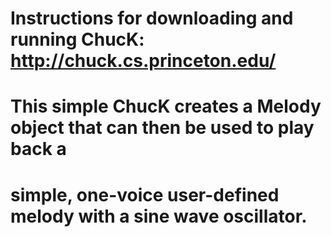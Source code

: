 # Instructions for downloading and running ChucK: http://chuck.cs.princeton.edu/
# This simple ChucK creates a Melody object that can then be used to play back a
# simple, one-voice user-defined melody with a sine wave oscillator.
